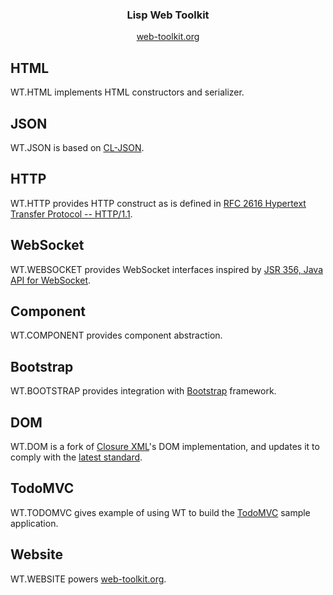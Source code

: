 <h3 align="center">Lisp Web Toolkit</h3>

<p align="center">
    <a href="https://web-toolkit.org">web-toolkit.org</a>
</p>


## HTML
WT.HTML implements HTML constructors and serializer.

## JSON
WT.JSON is based on [CL-JSON](https://common-lisp.net/project/cl-json/cl-json.html).

## HTTP
WT.HTTP provides HTTP construct as is defined in [RFC 2616 Hypertext Transfer Protocol -- HTTP/1.1](https://www.ietf.org/rfc/rfc2616.txt).

## WebSocket
WT.WEBSOCKET provides WebSocket interfaces inspired by [JSR 356, Java API for WebSocket](https://www.oracle.com/technetwork/articles/java/jsr356-1937161.html).

## Component
WT.COMPONENT provides component abstraction.

## Bootstrap
WT.BOOTSTRAP provides integration with [Bootstrap](https://getbootstrap.com/) framework.

## DOM
WT.DOM is a fork of [Closure XML](https://common-lisp.net/project/cxml/)'s DOM implementation, and updates it to comply with the [latest standard](https://dom.spec.whatwg.org/).

## TodoMVC
WT.TODOMVC gives example of using WT to build the [TodoMVC](http://todomvc.com/) sample application.

## Website
WT.WEBSITE powers [web-toolkit.org](https://web-toolkit.org).
